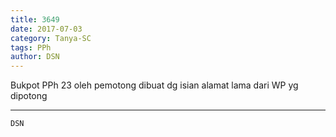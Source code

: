 ```yaml
---
title: 3649
date: 2017-07-03
category: Tanya-SC
tags: PPh
author: DSN
---
```


Bukpot PPh 23 oleh pemotong dibuat dg isian alamat lama dari WP yg dipotong

---



`DSN`
